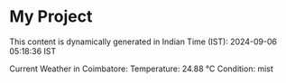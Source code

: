 # My Project

This content is dynamically generated in Indian Time (IST): 2024-09-06 05:18:36 IST


Current Weather in Coimbatore:
Temperature: 24.88 °C
Condition: mist
